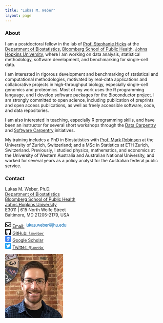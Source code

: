 ```yaml
---
title: "Lukas M. Weber"
layout: page
---
```



### About

I am a postdoctoral fellow in the lab of [Prof. Stephanie Hicks](https://www.stephaniehicks.com/) at the [Department of Biostatistics](https://www.jhsph.edu/departments/biostatistics/), [Bloomberg School of Public Health](https://www.jhsph.edu/), [Johns Hopkins University](https://www.jhu.edu/), where I am working on data analysis, statistical methodology, software development, and benchmarking for single-cell data.

I am interested in rigorous development and benchmarking of statistical and computational methodologies, motivated by real-data applications and collaborative projects in high-throughput biology, especially single-cell genomics and proteomics. Most of my work uses the R programming language, and I develop software packages for the [Bioconductor](http://bioconductor.org/) project. I am strongly committed to open science, including publication of preprints and open access publications, as well as freely accessible software, code, and data repositories.

I am also interested in teaching, especially R programming skills, and have been an instructor for several short workshops through the [Data Carpentry](https://datacarpentry.org/) and [Software Carpentry](https://software-carpentry.org/) initiatives.

My training includes a PhD in Biostatistics with [Prof. Mark Robinson](https://robinsonlabuzh.github.io/) at the University of Zurich, Switzerland; and a MSc in Statistics at ETH Zurich, Switzerland. Previously, I studied physics, mathematics, and economics at the University of Western Australia and Australian National University, and worked for several years as a policy analyst for the Australian federal public service.



### Contact

<div class="row-fluid" markdown="1">
<div class="span6" markdown="1">

Lukas M. Weber, Ph.D. <br/>
[Department of Biostatistics](https://www.jhsph.edu/departments/biostatistics/) <br/>
[Bloomberg School of Public Health](https://www.jhsph.edu/) <br/>
[Johns Hopkins University](https://www.jhu.edu/) <br/>
E3011 | 615 North Wolfe Street <br/>
Baltimore, MD 21205-2179, USA

<img src="images/envelope.svg" alt="Email logo" width="20"> [Email:]() <img src="images/email_address.png" alt="Email address" width="134"> <br/>
<img src="images/github.svg" alt="GitHub logo" width="20"> [GitHub: `lmweber`](https://github.com/lmweber) <br/>
<img src="images/scholar.svg" alt="Google Scholar logo" width="20"> [Google Scholar](https://scholar.google.com/citations?user=1vZo3toAAAAJ&hl=en) <br/>
<img src="images/twitter.svg" alt="Twitter logo" width="20"> [Twitter: `@lmwebr`](https://twitter.com/lmwebr)

</div>
<div class="span3" markdown="1">

<img src="images/Lukas_Weber_photo_small.jpg" alt="Lukas Weber photo" width="190">

</div>
</div>


